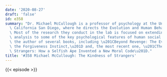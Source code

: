 ```yaml
---
date: '2020-08-27'
draft: 'false'
id: e358
summary: "Dr. Michael McCullough is a professor of psychology at the University of\
  \ California San Diego, where he directs the Evolution and Human Behavior Laboratory.\
  \ Most of the research they conduct in the lab is focused on extending an evolutionary\
  \ analysis to some of the key psychological features of human social life. He is\
  \ the author of several books, including \u201CBeyond Revenge: The Evolution of\
  \ the Forgiveness Instinct,\u201D and, the most recent one, \u201CThe Kindness of\
  \ Strangers: How a Selfish Ape Invented a New Moral Code\u201D."
title: '#358 Michael McCullough: The Kindness of Strangers'
---
```

{{< episode >}}
